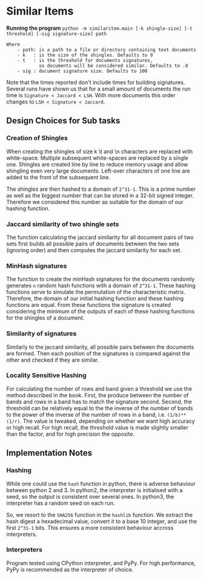 # Similar Items

**Running the program**
`python -m similaritem.main [-k shingle-size] [-t threshold] [-sig signature-size] path`

    Where
        - path: is a path to a file or directory containing text documents
        - k   : is the size of the shingles. Defaults to 9
        - t   : is the threshold for documents signatures, 
                so documents will be considered similar. Defaults to .8
        - sig : document signature size. Defaults to 100
    
    
Note that the times reported don't include times for building signatures.
Several runs have shown us that for a small amount of documents the run 
time is `Signature < Jaccard < LSH`. With more documents this order changes to
`LSH < Signature < Jaccard`.

## Design Choices for Sub tasks

### Creation of Shingles
When creating the shingles of size k \t and \n characters are replaced 
with white-space. Multiple subsequent white-spaces are replaced by a single
one. Shingles are created line by line to reduce memory usage and allow 
shingling even very large documents. Left-over characters of one line are
added to the front of the subsequent line.

The shingles are then hashed to a domain of `2^31-1`. This is a prime number
as well as the biggest number that can be stored in a 32-bit signed integer.
Therefore we considered this number as suitable for the domain of our 
hashing function.

### Jaccard similarity of two shingle sets
The function calculating the jaccard similarity for all document pairs of
two sets first builds all possible pairs of documents between the two sets
(ignoring order) and then computes the jaccard similarity for each set.

### MinHash signatures
The function to create the minHash signatures for the documents randomly
generates `n` random hash functions with a domain of `2^31-1`. These
hashing functions serve to simulate the permutation of the characteristic
matrix. Therefore, the domain of our initial hashing function and these 
hashing functions are equal. From these functions the signature is created 
considering the minimum of the outputs of each of these hashing functions 
for the shingles of a document.

### Similarity of signatures 
Similarly to the jaccard similarity, all possible pairs between the documents
are formed. Then each position of the signatures is compared against the other
and checked if they are similar.

### Locality Sensitive Hashing
For calculating the number of rows and band given a threshold we use the 
method described in the book. First, the produce between the number of bands and rows in a band has to match the signature second. Second, the threshold can be relatively equal to the the inverse of the number of bands to the power of the inverse of the number of rows in a band, i.e. `(1/b)**(1/r)`. The value is tweaked, depending on whether we want high accuracy or high recall. For high recall, the threshold value is made slightly smaller than the factor, and for high precision the opposite.

## Implementation Notes

### Hashing

While one could use the `hash` function in python, there is adverse behaviour between python 2 and 3. In python2, the interpreter is initialised with a seed, so the output is consistent over several ones. In python3, the interpreter has a random seed on each run.

So, we resort to the `SHA256` function in the `hashlib` function. We extract the hash digest  a hexadecimal value, convert it to a base 10 integer, and use the first `2^31-1` bits.
This ensures a more consistent behaviour accross interpreters.

### Interpreters

Program tested using CPython interpreter, and PyPy. For high performance, PyPy is recommended as the interpreter of choice.

